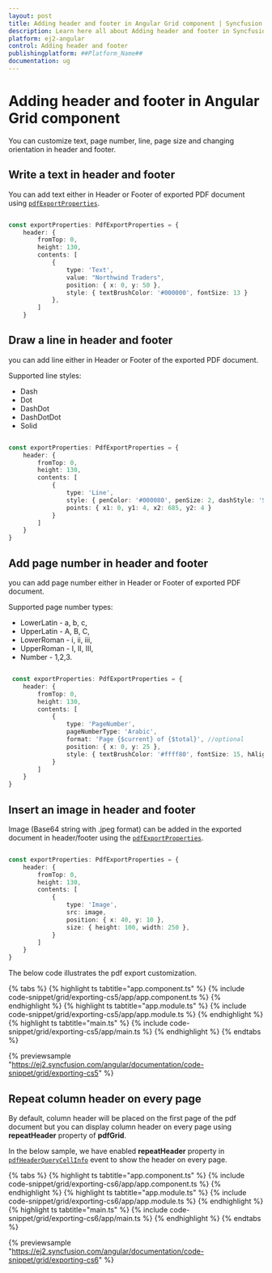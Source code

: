 ```yaml
---
layout: post
title: Adding header and footer in Angular Grid component | Syncfusion
description: Learn here all about Adding header and footer in Syncfusion ##Platform_Name## Grid component of Syncfusion Essential JS 2 and more.
platform: ej2-angular
control: Adding header and footer 
publishingplatform: ##Platform_Name##
documentation: ug
---
```


# Adding header and footer in Angular Grid component

You can customize text, page number, line, page size and changing orientation in header and footer.

## Write a text in header and footer

You can add text either in Header or Footer of exported PDF document using [`pdfExportProperties`](https://ej2.syncfusion.com/angular/documentation/api/grid/pdfExportProperties).

```typescript

const exportProperties: PdfExportProperties = {
    header: {
        fromTop: 0,
        height: 130,
        contents: [
            {
                type: 'Text',
                value: "Northwind Traders",
                position: { x: 0, y: 50 },
                style: { textBrushColor: '#000000', fontSize: 13 }
            },
        ]
    }

```

## Draw a line in header and footer

you can add line either in Header or Footer of the exported PDF document.

Supported line styles:
* Dash
* Dot
* DashDot
* DashDotDot
* Solid

```typescript

const exportProperties: PdfExportProperties = {
    header: {
        fromTop: 0,
        height: 130,
        contents: [
            {
                type: 'Line',
                style: { penColor: '#000080', penSize: 2, dashStyle: 'Solid' },
                points: { x1: 0, y1: 4, x2: 685, y2: 4 }
            }
        ]
    }
}

```

## Add page number in header and footer

you can add page number either in Header or Footer of exported PDF document.

Supported page number types:
* LowerLatin - a, b, c,
* UpperLatin - A, B, C,
* LowerRoman - i, ii, iii,
* UpperRoman - I, II, III,
* Number - 1,2,3.

```typescript

 const exportProperties: PdfExportProperties = {
    header: {
        fromTop: 0,
        height: 130,
        contents: [
            {
                type: 'PageNumber',
                pageNumberType: 'Arabic',
                format: 'Page {$current} of {$total}', //optional
                position: { x: 0, y: 25 },
                style: { textBrushColor: '#ffff80', fontSize: 15, hAlign: 'Center' }
            }
        ]
    }
}

```

## Insert an image in header and footer

Image (Base64 string with .jpeg format) can be added in the exported document in header/footer using the [`pdfExportProperties`](https://ej2.syncfusion.com/angular/documentation/api/grid/pdfExportProperties).

```typescript

const exportProperties: PdfExportProperties = {
    header: {
        fromTop: 0,
        height: 130,
        contents: [
            {
                type: 'Image',
                src: image,
                position: { x: 40, y: 10 },
                size: { height: 100, width: 250 },
            }
        ]
    }
}

```

The below code illustrates the pdf export customization.

{% tabs %}
{% highlight ts tabtitle="app.component.ts" %}
{% include code-snippet/grid/exporting-cs5/app/app.component.ts %}
{% endhighlight %}
{% highlight ts tabtitle="app.module.ts" %}
{% include code-snippet/grid/exporting-cs5/app/app.module.ts %}
{% endhighlight %}
{% highlight ts tabtitle="main.ts" %}
{% include code-snippet/grid/exporting-cs5/app/main.ts %}
{% endhighlight %}
{% endtabs %}
  
{% previewsample "https://ej2.syncfusion.com/angular/documentation/code-snippet/grid/exporting-cs5" %}

## Repeat column header on every page

By default, column header will be placed on the first page of the pdf document but you can display column header on every page using **repeatHeader** property of **pdfGrid**.

In the below sample, we have enabled **repeatHeader** property in [`pdfHeaderQueryCellInfo`](https://ej2.syncfusion.com/angular/documentation/api/grid/#pdfheaderquerycellinfo) event to show the header on every page.

{% tabs %}
{% highlight ts tabtitle="app.component.ts" %}
{% include code-snippet/grid/exporting-cs6/app/app.component.ts %}
{% endhighlight %}
{% highlight ts tabtitle="app.module.ts" %}
{% include code-snippet/grid/exporting-cs6/app/app.module.ts %}
{% endhighlight %}
{% highlight ts tabtitle="main.ts" %}
{% include code-snippet/grid/exporting-cs6/app/main.ts %}
{% endhighlight %}
{% endtabs %}
  
{% previewsample "https://ej2.syncfusion.com/angular/documentation/code-snippet/grid/exporting-cs6" %}